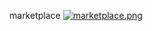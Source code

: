 
marketplace
[![marketplace.png](https://i.postimg.cc/qB5Nz4ym/marketplace.png)](https://postimg.cc/Thnds8km)
